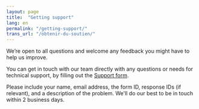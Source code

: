 ```yaml
---
layout: page
title:  "Getting support"
lang: en
permalink: "/getting-support/"
trans_url: "/obtenir-du-soutien/"
---
```

We’re open to all questions and welcome any feedback you might have to help us improve. 

You can get in touch with our team directly with any questions or needs for technical support, by filling out the [Support form](https://forms-formulaires.alpha.canada.ca/en/support).

Please include your name, email address, the form ID, response IDs (if relevant), and a description of the problem. We'll do our best to be in touch within 2 business days.
